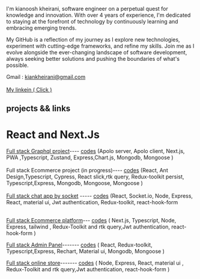 <p> I'm kianoosh kheirani, software engineer on a perpetual quest for knowledge and innovation. With over 4 years of experience, I'm dedicated to staying at the forefront of technology by continuously learning and embracing emerging trends.

My GitHub is a reflection of my journey as I explore new technologies, experiment with cutting-edge frameworks, and refine my skills. Join me as I evolve alongside the ever-changing landscape of software development, always seeking better solutions and pushing the boundaries of what's possible.</p>
   Gmail : kiankheirani@gmail.com  <br></br>
  <a href="https://www.linkedin.com/in/kianoosh-kheirani-2b774426b/">My linkein ( Click )</a>

## projects && links 
 # React and Next.Js


   <a href='https://graphql-ky63.onrender.com'>Full stack Graphql project<a/>----
   <a href='https://github.com/kiancodemy/graphql'>codes<a/><span> (Apolo server, Apolo client, Next.js, PWA ,Typescript, Zustand, Express,Chart.js, Mongodb, Mongoose <span/>)
   <br></br>
     <span>Full stack Ecommerce project (in progress)<span/>----
   <a href='https://github.com/kiancodemy/ant-mern'>codes<a/><span> (React, Ant Design,Typescript, Cypress, React slick,rtk query, Redux-toolkit persist, Typescript,Express, Mongodb, Mongoose, Mongoose <span/>)
   <br></br>
    <a href='https://chat-app-by-socket-io.onrender.com/'>Full stack chat app by socket<a/> -----
   <a href='https://github.com/kiancodemy/chat-app-by-socket.io'>codes<a/><span> (React, Socket.io, Node, Express, React, material ui, Jwt authentication, Redux-toolkit, react-hook-form     <span/>
   <br></br>
 
   <a href='https://next-pro-1.onrender.com'>Full stack Ecommerce platform<a/>--- <a 
   href='https://github.com/kiancodemy/next-pro'>codes<a/><span> ( Next.js, Typescript, Node, Express, tailwind , Redux-Toolkit and rtk query,Jwt authentication, react-hook-form<span/> )
   <br>
 
    
   <a href='https://frontadmin-xnvk.onrender.com/'>Full stack Admin Panel<a/>------- 
   <a href='https://github.com/kiancodemy/adminpanel'>codes<a/><span> ( React, Redux-toolkit, Typescript,Express, Rechart, Material ui, Mongodb, Mongoose <span/>)
   <br>
 
     
   <a href='https://fullstack-pro.onrender.com/'>Full stack online store<a/>------- <a 
   href='https://github.com/kiancodemy/mernstack'>codes<a/><span> ( Node, Express, React, material ui , Redux-Toolkit and rtk query,Jwt authentication, react-hook-form<span/> )
   <br>
 
    
   
   
  
   



     
   
     
  
     
   
    
     
 
       


 
  
     
   
    

  
  



 
    

    
    
    
  
